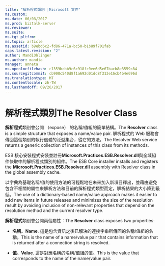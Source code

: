 ```yaml
---
title: "解析程式類別 |Microsoft 文件"
ms.custom: 
ms.date: 06/08/2017
ms.prod: biztalk-server
ms.reviewer: 
ms.suite: 
ms.tgt_pltfrm: 
ms.topic: article
ms.assetid: b9ebd6c2-fd86-471a-bc50-b1b89f701fab
caps.latest.revision: "2"
author: MandiOhlinger
ms.author: mandia
manager: anneta
ms.openlocfilehash: c1359bcbb9c6c918fc0ee6d5e67bacb8e3559c84
ms.sourcegitcommit: cb908c540d8f1a692d01dc8f313e16cb4b4e696d
ms.translationtype: MT
ms.contentlocale: zh-TW
ms.lasthandoff: 09/20/2017
---
```

# <a name="the-resolver-class"></a><span data-ttu-id="59ebb-102">解析程式類別</span><span class="sxs-lookup"><span data-stu-id="59ebb-102">The Resolver Class</span></span>
<span data-ttu-id="59ebb-103">**解析程式**類別會公開 （expose） 的名稱/值組的簡單結構。</span><span class="sxs-lookup"><span data-stu-id="59ebb-103">The **Resolver** class is a simple structure that exposes a name/value pair.</span></span> <span data-ttu-id="59ebb-104">解析程式的 Web 服務會傳回這個類別的執行個體的泛型集合，從它的方法。</span><span class="sxs-lookup"><span data-stu-id="59ebb-104">The Resolver Web service returns a generic collection of instances of this class from its methods.</span></span>  
  
 <span data-ttu-id="59ebb-105">ESB 核心安裝程式安裝並註冊**Microsoft.Practices.ESB.Resolver.dll**與全域組件快取中的解析程式類別的組件。</span><span class="sxs-lookup"><span data-stu-id="59ebb-105">The ESB Core installer installs and registers the **Microsoft.Practices.ESB.Resolver.dll** assembly with Resolver class in the global assembly cache.</span></span>  
  
 <span data-ttu-id="59ebb-106">以字典為基礎名稱/值的使用方法的可輕鬆地在未來加入新項目釋出，並藉由避免包含不相關的屬性來解析方法和目前的解析程式類型而定，解析結果的大小降到最低。</span><span class="sxs-lookup"><span data-stu-id="59ebb-106">The use of a dictionary-based name/value approach makes it easier to add new items in future releases and minimizes the size of the resolution result by avoiding inclusion of non-relevant properties that depend on the resolution method and the current resolver type.</span></span>  
  
 <span data-ttu-id="59ebb-107">**解析程式**類別會公開兩個屬性：</span><span class="sxs-lookup"><span data-stu-id="59ebb-107">The **Resolver** class exposes two properties:</span></span>  
  
-   <span data-ttu-id="59ebb-108">**名稱**。</span><span class="sxs-lookup"><span data-stu-id="59ebb-108">**Name**.</span></span> <span data-ttu-id="59ebb-109">這是包含資訊之後已解決的連接字串所傳回的名稱/值組的名稱。</span><span class="sxs-lookup"><span data-stu-id="59ebb-109">This is the name of a name/value pair that contains information that is returned after a connection string is resolved.</span></span>  
  
-   <span data-ttu-id="59ebb-110">**值**。</span><span class="sxs-lookup"><span data-stu-id="59ebb-110">**Value**.</span></span> <span data-ttu-id="59ebb-111">這是對應名稱的名稱/值組的值。</span><span class="sxs-lookup"><span data-stu-id="59ebb-111">This is the value that corresponds to the name of the name/value pair.</span></span>